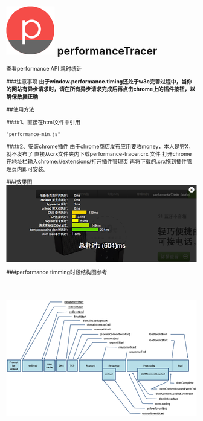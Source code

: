 ![alt logo](chrome-extension/icon128.png "Title")
performanceTracer
=================

查看performance API 耗时统计

###注意事项
__由于window.performance.timing还处于w3c完善过程中，当你的网站有异步请求时，请在所有异步请求完成后再点击chrome上的插件按钮，以确保数据正确__

##使用方法

####1、直接在html文件中引用
<pre><code>"performance-min.js"
</code></pre>

####2、安装chrome插件
由于chrome商店发布应用要收money，本人是穷X，就不发布了
直接从crx文件夹内下载performance-tracer.crx 文件
打开chrome在地址栏输入chrome://extensions/打开插件管理页
再将下载的.crx拖到插件管理页内即可安装。

###效果图
![alt text](screenshot.png "Title")

###performance timming时段结构图参考
<br /><br /><br /><br />

![alt text](timing-overview.png "Title")



